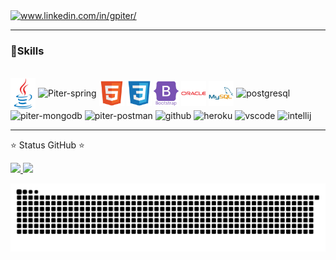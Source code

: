 <p align="left">
<a href="https://linkedin.com/in/gpiter/" target="blank"><img align="center" src=https://img.shields.io/badge/LinkedIn-0077B5?style=for-the-badge&logo=linkedin&logoColor=white
 alt="www.linkedin.com/in/gpiter/" height="25" width="80" /></a>
</p>

----
<h3 align="left" >🚀Skills</h3> 

<div style="display: inline_block"><br>
  <img align="center" alt="piter-Java" height="50" width="40" src="https://raw.githubusercontent.com/devicons/devicon/master/icons/java/java-original.svg">
  <img align="center" alt="Piter-spring" height="40" width="40" src="https://www.vectorlogo.zone/logos/springio/springio-icon.svg">
  <img align="center" alt="piter-HTML" height="40" width="40" src="https://raw.githubusercontent.com/devicons/devicon/master/icons/html5/html5-original.svg">
  <img align="center" alt="piter-CSS" height="40" width="40" src="https://raw.githubusercontent.com/devicons/devicon/master/icons/css3/css3-original.svg">
  <img align="center" alt="piter-boot" height="40" width="40" src="https://raw.githubusercontent.com/devicons/devicon/master/icons/bootstrap/bootstrap-plain-wordmark.svg">
  <img align="center" alt="piter-oracle" height="40" width="40" src="https://raw.githubusercontent.com/devicons/devicon/master/icons/oracle/oracle-original.svg">
  <img align="center" alt="piter-mysql" height="40" width="40" src="https://raw.githubusercontent.com/devicons/devicon/master/icons/mysql/mysql-original-wordmark.svg">
  <img align="center" alt="postgresql" height="40" width="40" src="https://www.vectorlogo.zone/logos/postgresql/postgresql-icon.svg">
  <img align="center" alt="piter-mongodb" height="60" width="90" src="https://www.vectorlogo.zone/logos/mongodb/mongodb-ar21.svg">
  <img align="center" alt="piter-postman" height="40" width="40" src="https://www.vectorlogo.zone/logos/getpostman/getpostman-icon.svg">
  <img align="center" alt="github" height="60" width="50" src="https://www.vectorlogo.zone/logos/github/github-icon.svg">
  <img align="center" alt="heroku" height="40" width="50" src="https://www.vectorlogo.zone/logos/heroku/heroku-icon.svg">
  <img align="center" alt="vscode" height="40" width="40" src="https://cdn.icon-icons.com/icons2/2107/PNG/512/file_type_vscode_icon_130084.png">
  <img align="center" alt="intellij" height="50" width="50" src="https://cdn.icon-icons.com/icons2/3053/PNG/512/intellij_alt_macos_bigsur_icon_190060.png">
</div>

----
⭐ Status GitHub ⭐
</p>
  <a href="https://github.com/georgepiter">
  <img height="180em" src="https://github-readme-stats.vercel.app/api?username=georgepiter&show_icons=true&theme=nightowl&include_all_commits=true&count_private=true"/>
  <img height="180em" src="https://github-readme-stats.vercel.app/api/top-langs/?username=georgepiter&layout=compact&langs_count=7&theme=dracula"/>

   ![Snake animation](https://github.com/georgepiter/georgepiter/blob/output/github-contribution-grid-snake.svg)



